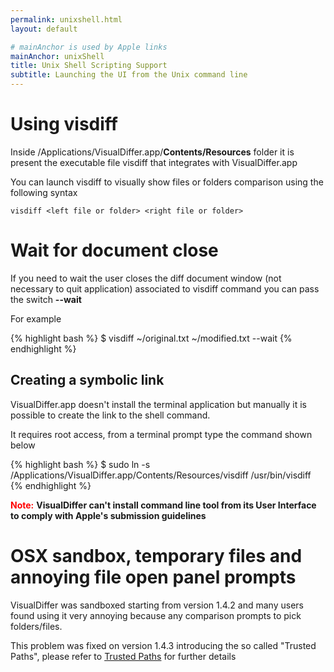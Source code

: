 ```yaml
---
permalink: unixshell.html
layout: default

# mainAnchor is used by Apple links
mainAnchor: unixShell
title: Unix Shell Scripting Support
subtitle: Launching the UI from the Unix command line
---
```


Using visdiff
=============

Inside /Applications/VisualDiffer.app/**Contents/Resources** folder it is present the executable file visdiff that integrates with VisualDiffer.app

You can launch visdiff to visually show files or folders comparison using the following syntax

	visdiff <left file or folder> <right file or folder>

Wait for document close
=======================

If you need to wait the user closes the diff document window (not necessary to quit application) associated to visdiff command you can pass the switch **--wait**

For example

{% highlight bash %}
$ visdiff ~/original.txt ~/modified.txt --wait
{% endhighlight %}


Creating a symbolic link
------------------------

VisualDiffer.app doesn't install the terminal application but manually it is possible to create the link to the shell command.

It requires root access, from a terminal prompt type the command shown below

{% highlight bash %}
$ sudo ln -s /Applications/VisualDiffer.app/Contents/Resources/visdiff /usr/bin/visdiff
{% endhighlight %}

<span style="color:red; font-weight:bold">Note:</span> **VisualDiffer can't install command line tool from its User Interface to comply with Apple's submission guidelines**

OSX sandbox, temporary files and annoying file open panel prompts
=================================================================

VisualDiffer was sandboxed starting from version 1.4.2 and many users found using it very annoying because any comparison prompts to pick folders/files.

This problem was fixed on version 1.4.3 introducing the so called "Trusted Paths", please refer to [Trusted Paths](trustedPaths.html) for further details
